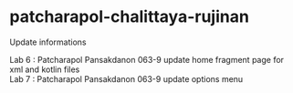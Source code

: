 # patcharapol-chalittaya-rujinan

Update informations

Lab 6 :
Patcharapol Pansakdanon 063-9 update home fragment page for xml and kotlin files 
</br>Lab 7 :
Patcharapol Pansakdanon 063-9 update options menu

